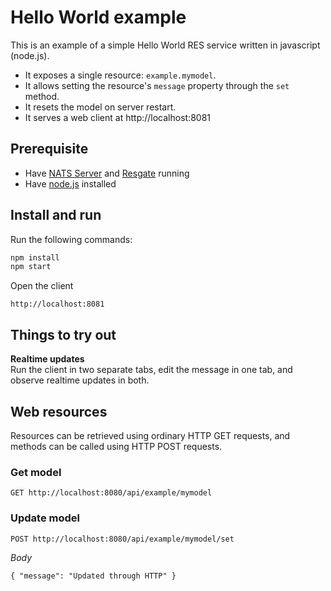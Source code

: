 # Hello World example

This is an example of a simple Hello World RES service written in javascript (node.js).
* It exposes a single resource: `example.mymodel`.
* It allows setting the resource's `message` property through the `set` method.
* It resets the model on server restart.
* It serves a web client at http://localhost:8081

## Prerequisite

* Have [NATS Server](https://nats.io/download/nats-io/gnatsd/) and [Resgate](https://github.com/jirenius/resgate) running
* Have [node.js](https://nodejs.org/en/download/) installed

## Install and run

Run the following commands:
```bash
npm install
npm start
```
Open the client
```
http://localhost:8081
```

## Things to try out

**Realtime updates**  
Run the client in two separate tabs, edit the message in one tab, and observe realtime updates in both.

## Web resources

Resources can be retrieved using ordinary HTTP GET requests, and methods can be called using HTTP POST requests.

### Get model
```
GET http://localhost:8080/api/example/mymodel
```

### Update model
```
POST http://localhost:8080/api/example/mymodel/set
```
*Body*  
```
{ "message": "Updated through HTTP" }
```